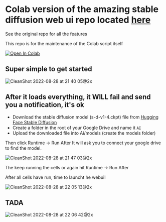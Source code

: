 # Colab version of the amazing stable diffusion web ui repo located [here](https://github.com/hlky/stable-diffusion)
See the original repo for all the features

This repo is for the maintenance of the Colab script itself

[![Open In Colab](https://colab.research.google.com/assets/colab-badge.svg)](https://colab.research.google.com/github/altryne/sd-webui-colab/blob/main/Stable_Diffusion_WebUi_Altryne.ipynb)

## Super simple to get started

![CleanShot 2022-08-28 at 21 40 05@2x](https://user-images.githubusercontent.com/463317/187118517-6c5cbe01-84d1-4e39-97e7-9ffd85c00d2a.jpg)

## After it loads everything, it **WILL** fail and send you a notification, it's ok
- Download the stable diffusion model (s-d-v1-4.ckpt) file from [Hugging Face Stable Diffusion](https://huggingface.co/CompVis/stable-diffusion-v-1-4-original)
- Create a folder in the root of your Google Drive and name it `AI`
- Upload the downloaded file into Ai/models (create the models folder)

Then click Runtime -> Run After
It will ask you to connect your google drive to find the model.

![CleanShot 2022-08-28 at 21 47 03@2x](https://user-images.githubusercontent.com/463317/187119142-860634f0-2d55-4e6b-b54d-a7d8b510db36.jpg)

The keep running the cells or again hit Runtime -> Run After

After all cells have run, time to launcht he webui! 

![CleanShot 2022-08-28 at 22 05 13@2x](https://user-images.githubusercontent.com/463317/187121016-26b24be2-3317-4f24-a8c0-5f917fa4ded2.jpg)

## TADA 
![CleanShot 2022-08-28 at 22 06 42@2x](https://user-images.githubusercontent.com/463317/187121044-40210fd8-ca80-4bab-bd90-3b749e06c8fb.jpg)
